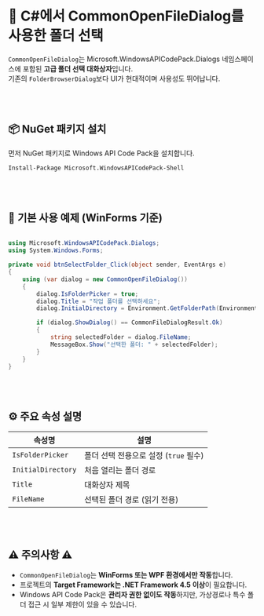 # 📁 C#에서 CommonOpenFileDialog를 사용한 폴더 선택

`CommonOpenFileDialog`는 Microsoft.WindowsAPICodePack.Dialogs 네임스페이스에 포함된 **고급 폴더 선택 대화상자**입니다.  
기존의 `FolderBrowserDialog`보다 UI가 현대적이며 사용성도 뛰어납니다.

<br><br>

## 📦 NuGet 패키지 설치

먼저 NuGet 패키지로 Windows API Code Pack을 설치합니다.

```bash
Install-Package Microsoft.WindowsAPICodePack-Shell
```

<br><br>

## 🧪 기본 사용 예제 (WinForms 기준)

```csharp

using Microsoft.WindowsAPICodePack.Dialogs;
using System.Windows.Forms;

private void btnSelectFolder_Click(object sender, EventArgs e)
{
    using (var dialog = new CommonOpenFileDialog())
    {
        dialog.IsFolderPicker = true;
        dialog.Title = "작업 폴더를 선택하세요";
        dialog.InitialDirectory = Environment.GetFolderPath(Environment.SpecialFolder.MyDocuments);

        if (dialog.ShowDialog() == CommonFileDialogResult.Ok)
        {
            string selectedFolder = dialog.FileName;
            MessageBox.Show("선택한 폴더: " + selectedFolder);
        }
    }
}

```

<br><br>


## ⚙️ 주요 속성 설명

| 속성명             | 설명 |
|--------------------|------|
| `IsFolderPicker`   | 폴더 선택 전용으로 설정 (`true` 필수) |
| `InitialDirectory` | 처음 열리는 폴더 경로 |
| `Title`            | 대화상자 제목 |
| `FileName`         | 선택된 폴더 경로 (읽기 전용) |

<br><br>

## ⚠️ 주의사항 ⚠️

- `CommonOpenFileDialog`는 **WinForms 또는 WPF 환경에서만 작동**합니다.
- 프로젝트의 **Target Framework는 .NET Framework 4.5 이상**이 필요합니다.
- Windows API Code Pack은 **관리자 권한 없이도 작동**하지만,
  가상경로나 특수 폴더 접근 시 일부 제한이 있을 수 있습니다.

<br><br>
